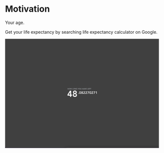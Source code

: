 Motivation
========

Your age.

Get your life expectancy by searching life expectancy calculator on Google.


![](screenshot.png)
